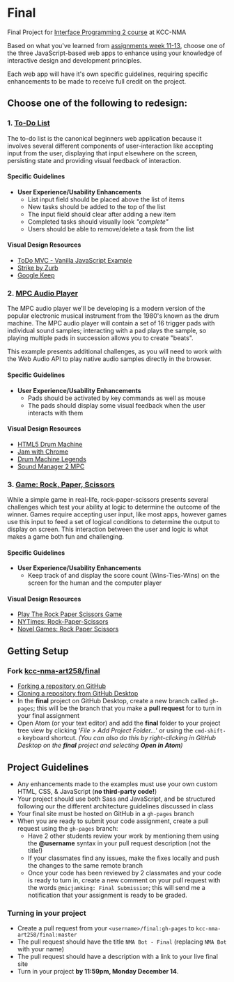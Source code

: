 # Final
Final Project for [Interface Programming 2 course](https://github.com/kcc-nma-art258) at KCC-NMA

Based on what you've learned from [assignments week 11-13](https://github.com/kcc-nma-art258/assignments), choose one of the three JavaScript-based web apps to enhance using your knowledge of interactive design and development principles.

Each web app will have it's own specific guidelines, requiring specific enhancements to be made to receive full credit on the project.

## Choose one of the following to redesign:

### 1. [To-Do List](examples/todo)
The to-do list is the canonical beginners web application because it involves several different components of user-interaction like accepting input from the user, displaying that input elsewhere on the screen, persisting state and providing visual feedback of interaction.

#### Specific Guidelines
- **User Experience/Usability Enhancements**
  - List input field should be placed above the list of items
  - New tasks should be added to the top of the list
  - The input field should clear after adding a new item
  - Completed tasks should visually look _"complete"_
  - Users should be able to remove/delete a task from the list

#### Visual Design Resources
- [ToDo MVC - Vanilla JavaScript Example](http://todomvc.com/examples/vanillajs/) 
- [Strike by Zurb](http://www.strikeapp.com/)
- [Google Keep](https://keep.google.com/)

### 2. [MPC Audio Player](examples/audio-player)
The MPC audio player we'll be developing is a modern version of the popular electronic musical instrument from the 1980's known as the drum machine. The MPC audio player will contain a set of 16 trigger pads with individual sound samples; interacting with a pad plays the sample, so playing multiple pads in succession allows you to create "beats". 

This example presents additional challenges, as you will need to work with the Web Audio API to play native audio samples directly in the browser.

#### Specific Guidelines
- **User Experience/Usability Enhancements**
  - Pads should be activated by key commands as well as mouse
  - The pads should display some visual feedback when the user interacts with them

#### Visual Design Resources
- [HTML5 Drum Machine](http://www.html5drummachine.com/) 
- [Jam with Chrome](http://www.jamwithchrome.com/)
- [Drum Machine Legends](http://onegloveapps.com/all-kits.html)
- [Sound Manager 2 MPC](http://www.schillmania.com/projects/soundmanager2/demo/mpc/)

### 3. [Game: Rock, Paper, Scissors](examples/game-rps)
While a simple game in real-life, rock-paper-scissors presents several challenges which test your ability at logic to determine the outcome of the winner. Games require accepting user input, like most apps, however games use this input to feed a set of logical conditions to determine the output to display on screen. This interaction between the user and logic is what makes a game both fun and challenging. 

#### Specific Guidelines
- **User Experience/Usability Enhancements**
  - Keep track of and display the score count (Wins-Ties-Wins) on the screen for the human and the computer player

#### Visual Design Resources
- [Play The Rock Paper Scissors Game](http://www.playrps.com/) 
- [NYTimes: Rock-Paper-Scissors](http://www.nytimes.com/interactive/science/rock-paper-scissors.html?_r=0)
- [Novel Games: Rock Paper Scissors](http://www.novelgames.com/en/rockpaperscissors/)


## Getting Setup

### Fork [kcc-nma-art258/final](https://github.com/kcc-nma-art258/final)
- [Forking a repository on GitHub](https://help.github.com/articles/fork-a-repo/)
- [Cloning a repository from GitHub Desktop](https://help.github.com/desktop/guides/contributing/cloning-a-repository-from-github-desktop/)
- In the **final** project on GitHub Desktop, create a new branch called `gh-pages`; this will be the branch that you make a **pull request** for to turn in your final assignment
- Open Atom (or your text editor) and add the **final** folder to your project tree view by clicking _'File > Add Project Folder...'_ or using the `cmd-shift-o` keyboard shortcut. _(You can also do this by right-clicking in GitHub Desktop on the **final** project and selecting **Open in Atom**)_

## Project Guidelines
- Any enhancements made to the examples must use your own custom HTML, CSS, & JavaScript (**no third-party code!**)
- Your project should use both Sass and JavaScript, and be structured following our the different architecture guidelines discussed in class
- Your final site must be hosted on GitHub in a `gh-pages` branch
- When you are ready to submit your code assignment, create a pull request using the `gh-pages` branch:
  - Have 2 other students review your work by mentioning them using the **@username** syntax in your pull request description (not the title!)
  - If your classmates find any issues, make the fixes locally and push the changes to the same remote branch
  - Once your code has been reviewed by 2 classmates and your code is ready to turn in, create a new comment on your pull request with the words `@micjamking: Final Submission`; this will send me a notification that your assignment is ready to be graded.

### Turning in your project
- Create a pull request from your `<username>/final:gh-pages` to `kcc-nma-art258/final:master`
- The pull request should have the title `NMA Bot - Final` (replacing `NMA Bot` with your name) 
- The pull request should have a description with a link to your live final site
- Turn in your project **by 11:59pm, Monday December 14**.
